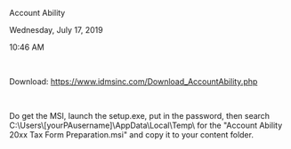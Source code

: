 Account Ability

Wednesday, July 17, 2019

10:46 AM

 

Download: <https://www.idmsinc.com/Download_AccountAbility.php>

 

Do get the MSI, launch the setup.exe, put in the password, then search C:\\Users\\\[yourPAusername\]\\AppData\\Local\\Temp\\ for the "Account Ability 20xx Tax Form Preparation.msi" and copy it to your content folder.

